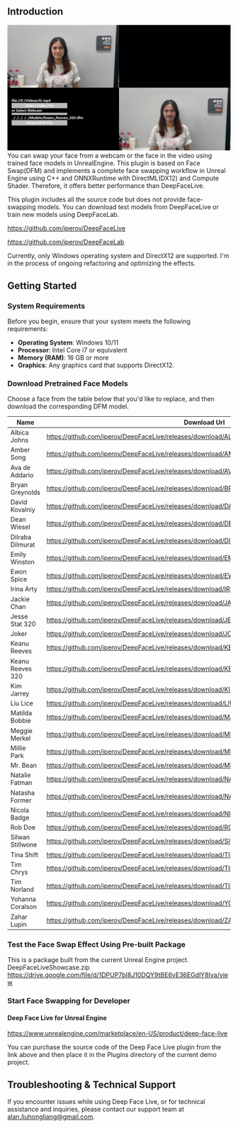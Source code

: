 ## Introduction

![](./Docs/Preview.png)
You can swap your face from a webcam or the face in the video using trained face models in UnrealEngine.
This plugin is based on Face Swap(DFM) and implements a complete face swapping workflow in Unreal Engine using C++ and ONNXRuntime with DirectML(DX12) and Compute Shader. Therefore, it offers better performance than DeepFaceLive.

This plugin includes all the source code but does not provide face-swapping models. You can download test models from DeepFaceLive or train new models using DeepFaceLab.

https://github.com/iperov/DeepFaceLive

https://github.com/iperov/DeepFaceLab

Currently, only Windows operating system and DirectX12 are supported.
I'm in the process of ongoing refactoring and optimizing the effects.
## Getting Started
### System Requirements
Before you begin, ensure that your system meets the following requirements:
- **Operating System**: Windows 10/11
- **Processor**: Intel Core i7 or equivalent
- **Memory (RAM)**: 16 GB or more
- **Graphics**: Any graphics card that supports DirectX12.
### Download Pretrained Face Models
Choose a face from the table below that you'd like to replace, and then download the corresponding DFM model.

| Name      | Download Url |
| ----------- | ----------- |
|Albica Johns| https://github.com/iperov/DeepFaceLive/releases/download/ALBICA_JOHNS/Albica_Johns.dfm|
|Amber Song| https://github.com/iperov/DeepFaceLive/releases/download/AMBER_SONG/Amber_Song.dfm|
|Ava de Addario| https://github.com/iperov/DeepFaceLive/releases/download/AVA_DE_ADDARIO/Ava_de_Addario.dfm|
|Bryan Greynolds| https://github.com/iperov/DeepFaceLive/releases/download/BRYAN_GREYNOLDS/Bryan_Greynolds.dfm|
|David Kovalniy| https://github.com/iperov/DeepFaceLive/releases/download/DAVID_KOVALNIY/David_Kovalniy.dfm|
|Dean Wiesel| https://github.com/iperov/DeepFaceLive/releases/download/DEAN_WIESEL/Dean_Wiesel.dfm|
|Dilraba Dilmurat| https://github.com/iperov/DeepFaceLive/releases/download/DILRABA_DILMURAT/Dilraba_Dilmurat.dfm|
|Emily Winston| https://github.com/iperov/DeepFaceLive/releases/download/EMILY_WINSTON/Emily_Winston.dfm|
|Ewon Spice| https://github.com/iperov/DeepFaceLive/releases/download/EWON_SPICE/Ewon_Spice.dfm|
|Irina Arty| https://github.com/iperov/DeepFaceLive/releases/download/IRINA_ARTY/Irina_Arty.dfm|
|Jackie Chan| https://github.com/iperov/DeepFaceLive/releases/download/JACKIE_CHAN/Jackie_Chan.dfm|
|Jesse Stat 320| https://github.com/iperov/DeepFaceLive/releases/download/JESSE_STAT/Jesse_Stat_320.dfm|
|Joker| https://github.com/iperov/DeepFaceLive/releases/download/JOKER/Joker.dfm|
|Keanu Reeves| https://github.com/iperov/DeepFaceLive/releases/download/KEANU_REEVES/Keanu_Reeves.dfm|
|Keanu Reeves 320| https://github.com/iperov/DeepFaceLive/releases/download/KEANU_REEVES_320/Keanu_Reeves_320.dfm|
|Kim Jarrey| https://github.com/iperov/DeepFaceLive/releases/download/KIM_JARREY/Kim_Jarrey.dfm|
|Liu Lice| https://github.com/iperov/DeepFaceLive/releases/download/LIU_LICE/Liu_Lice.dfm|
|Matilda Bobbie| https://github.com/iperov/DeepFaceLive/releases/download/MATILDA_BOBBIE/Matilda_Bobbie.dfm|
|Meggie Merkel| https://github.com/iperov/DeepFaceLive/releases/download/MEGGIE_MERKEL/Meggie_Merkel.dfm|
|Millie Park| https://github.com/iperov/DeepFaceLive/releases/download/MILLIE_PARK/Millie_Park.dfm|
|Mr. Bean| https://github.com/iperov/DeepFaceLive/releases/download/MR_BEAN/Mr_Bean.dfm|
|Natalie Fatman| https://github.com/iperov/DeepFaceLive/releases/download/NATALIE_FATMAN/Natalie_Fatman.dfm|
|Natasha Former| https://github.com/iperov/DeepFaceLive/releases/download/NATASHA_FORMER/Natasha_Former.dfm|
|Nicola Badge| https://github.com/iperov/DeepFaceLive/releases/download/NICOLA_BADGE/Nicola_Badge.dfm|
|Rob Doe| https://github.com/iperov/DeepFaceLive/releases/download/ROB_DOE/Rob_Doe.dfm|
|Silwan Stillwone| https://github.com/iperov/DeepFaceLive/releases/download/SILWAN_STILLWONE/Silwan_Stillwone.dfm|
|Tina Shift| https://github.com/iperov/DeepFaceLive/releases/download/TINA_SHIFT/Tina_Shift.dfm|
|Tim Chrys| https://github.com/iperov/DeepFaceLive/releases/download/TIM_CHRYS/Tim_Chrys.dfm|
|Tim Norland| https://github.com/iperov/DeepFaceLive/releases/download/TIM_NORLAND/Tim_Norland.dfm|
|Yohanna Coralson| https://github.com/iperov/DeepFaceLive/releases/download/YOHANNA_CORALSON/Yohanna_Coralson.dfm|
|Zahar Lupin| https://github.com/iperov/DeepFaceLive/releases/download/ZAHAR_LUPIN/Zahar_Lupin.dfm|

### Test the Face Swap Effect Using Pre-built Package
This is a package built from the current Unreal Engine project.
DeepFaceLiveShowcase.zip
https://drive.google.com/file/d/1DPUP7bI8J10DQY9tBE6yE36EGdlY8Iva/view

### Start Face Swapping for Developer
#### Deep Face Live for Unreal Engine
https://www.unrealengine.com/marketplace/en-US/product/deep-face-live

You can purchase the source code of the Deep Face Live plugin from the link above and then place it in the Plugins directory of the current demo project.

## Troubleshooting & Technical Support
If you encounter issues while using Deep Face Live, or for technical assistance and inquiries, please contact our support team at [alan.liuhongliang@gmail.com](mailto:alan.liuhongliang@gmail.com).
